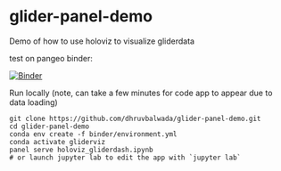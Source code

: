 # glider-panel-demo
Demo of how to use holoviz to visualize gliderdata

test on pangeo binder:

[![Binder](https://mybinder.org/badge_logo.svg)](https://aws-uswest2-binder.pangeo.io/v2/gh/scottyhq/glider-panel-demo/main?urlpath=%2Fpanel%2Fholoviz_gliderdash)

Run locally (note, can take a few minutes for code app to appear due to data loading)
```
git clone https://github.com/dhruvbalwada/glider-panel-demo.git
cd glider-panel-demo 
conda env create -f binder/environment.yml
conda activate gliderviz 
panel serve holoviz_gliderdash.ipynb
# or launch jupyter lab to edit the app with `jupyter lab`
```
